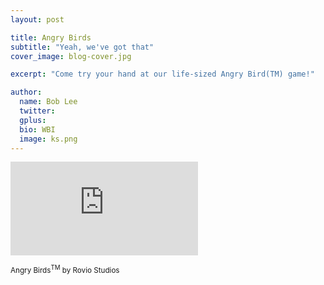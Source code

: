 ```yaml
---
layout: post

title: Angry Birds
subtitle: "Yeah, we've got that"
cover_image: blog-cover.jpg

excerpt: "Come try your hand at our life-sized Angry Bird(TM) game!"

author:
  name: Bob Lee
  twitter: 
  gplus: 
  bio: WBI 
  image: ks.png
---
```


<div id="angry_birds_testvid">
<iframe src="http://player.vimeo.com/video/103054365" frameborder=0></iframe>
</div>

<small>Angry Birds<sup>TM</sup> by Rovio Studios</small>